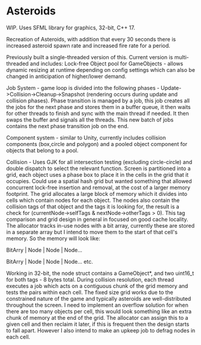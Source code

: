 # Asteroids
WIP.
Uses SFML library for graphics, 32-bit, C++ 17.

Recreation of Asteroids, with addition that every 30 seconds there is increased asteroid spawn rate and increased fire rate for a period.

Previously built a single-threaded version of this. Current version is multi-threaded and includes:
Lock-free Object pool for GameObjects - allows dynamic resizing at runtime depending on config settings which can also be changed in anticipation of higher/lower demand.

Job System - game loop is divided into the following phases - Update->Collision->Cleanup->Snapshot (rendering occurs during update and collision phases). Phase transition is managed by a job, this job creates all the jobs for the next phase and stores them in a buffer queue, it then waits for other threads to finish and sync with the main thread if needed. It then swaps the buffer and signals all the threads. This new batch of jobs contains the next phase transition job on the end.

Component system - similar to Unity, currently includes collision components (box,circle and polygon) and a pooled object component for objects that belong to a pool.

Collision - Uses GJK for all intersection testing (excluding circle-circle) and double dispatch to select the relevant function.
Screen is partitioned into a grid, each object uses a phase box to place it in the cells in the grid that it occupies.
Could use a spatial hash grid but wanted something that allowed concurrent lock-free insertion and removal, at the cost of a larger memory footprint.
The grid allocates a large block of memory which it divides into cells which contain nodes for each object.
The nodes also contain the collision tags of that object and the tags it is looking for, the result is a check for (currentNode->selfTags & nextNode->otherTags > 0).
This tag comparison and grid design in general in focused on good cache locality.
The allocator tracks in-use nodes with a bit array, currently these are stored in a separate array but I intend to move them to the start of that cell's memory.
So the memory will look like:

BitArry | Node | Node | Node...

BitArry | Node | Node | Node...
etc.

Working in 32-bit, the node struct contains a GameObject*, and two uint16_t for both tags - 8 bytes total.
During collision resolution, each thread executes a job which acts on a contiguous chunk of the grid memory and tests the pairs within each cell.
The fixed size grid works due to the constrained nature of the game and typically asteroids are well-distributed throughout the screen.
I need to implement an overflow solution for when there are too many objects per cell, this would look something like an extra chunk of memory at the end of the grid.
The allocator can assign this to a given cell and then reclaim it later, if this is frequent then the design starts to fall apart.
However I also intend to make an upkeep job to defrag nodes in each cell.
